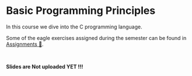 # Basic Programming Principles

In this course we dive into the C programming language.

Some of the eagle exercises assigned during the semester can be found in [Assignments 📂](https://github.com/tsingi-chris/CSD-Auth/tree/main/1st%20Semester/Basic%20Programming%20Principles/Assignments).

<br/>


__Slides are Not uploaded YET !!!__